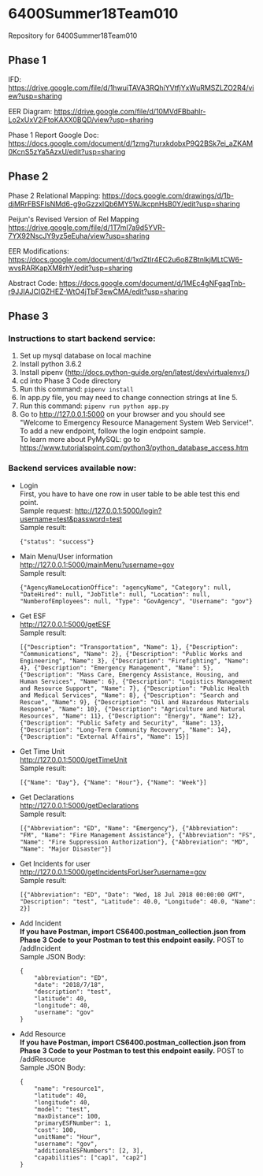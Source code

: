 # 6400Summer18Team010
Repository for 6400Summer18Team010  
## Phase 1
IFD:
https://drive.google.com/file/d/1hwuiTAVA3RQhiYVtfjYxWuRMSZLZO2R4/view?usp=sharing

EER Diagram:
https://drive.google.com/file/d/10MVdFBbahlr-Lo2xUxV2iFtoKAXX0BQD/view?usp=sharing

Phase 1 Report Google Doc:
https://docs.google.com/document/d/1zmg7turxkdobxP9Q2BSk7ei_aZKAM0KcnS5zYa5AzxU/edit?usp=sharing


## Phase 2
Phase 2 Relational Mapping:
https://docs.google.com/drawings/d/1b-djMRrFBSFIsNMd6-g9oGzzxIQb6MY5WJkcpnHsB0Y/edit?usp=sharing

Peijun's Revised Version of Rel Mapping
https://drive.google.com/file/d/1T7mI7a9d5YVR-7YX92NscJY9yz5eEuha/view?usp=sharing

EER Modifications:
https://docs.google.com/document/d/1xdZtIr4EC2u6o8ZBtnlkjMLtCW6-wvsRARKapXM8rhY/edit?usp=sharing

Abstract Code:
https://docs.google.com/document/d/1MEc4gNFgaqTnb-r9JJIAJCIGZHEZ-WtO4jTbF3ewCMA/edit?usp=sharing

## Phase 3
### Instructions to start backend service:
1. Set up mysql database on local machine
2. Install python 3.6.2
3. Install pipenv (http://docs.python-guide.org/en/latest/dev/virtualenvs/)
4. cd into Phase 3 Code directory
5. Run this command: `pipenv install`
6. In app.py file, you may need to change connection strings at line 5.
7. Run this command: `pipenv run python app.py`
8. Go to http://127.0.0.1:5000 on your browser and you should see "Welcome to Emergency Resource Management System Web Service!".    
To add a new endpoint, follow the login endpoint sample.   
To learn more about PyMySQL: go to https://www.tutorialspoint.com/python3/python_database_access.htm

### Backend services available now:
- Login   
	First, you have to have one row in user table to be able test this end point.    
	Sample request: <http://127.0.0.1:5000/login?username=test&password=test>     
	Sample result: 
	```
	{"status": "success"}
	```

- Main Menu/User information   
	http://127.0.0.1:5000/mainMenu?username=gov   
	Sample result:
	```
	{"AgencyNameLocationOffice": "agencyName", "Category": null, "DateHired": null, "JobTitle": null, "Location": null, "NumberofEmployees": null, "Type": "GovAgency", "Username": "gov"}
	```
- Get ESF   
	http://127.0.0.1:5000/getESF   
	Sample result:
	```
	[{"Description": "Transportation", "Name": 1}, {"Description": "Communications", "Name": 2}, {"Description": "Public Works and Engineering", "Name": 3}, {"Description": "Firefighting", "Name": 4}, {"Description": "Emergency Management", "Name": 5}, {"Description": "Mass Care, Emergency Assistance, Housing, and Human Services", "Name": 6}, {"Description": "Logistics Management and Resource Support", "Name": 7}, {"Description": "Public Health and Medical Services", "Name": 8}, {"Description": "Search and Rescue", "Name": 9}, {"Description": "Oil and Hazardous Materials Response", "Name": 10}, {"Description": "Agriculture and Natural Resources", "Name": 11}, {"Description": "Energy", "Name": 12}, {"Description": "Public Safety and Security", "Name": 13}, {"Description": "Long-Term Community Recovery", "Name": 14}, {"Description": "External Affairs", "Name": 15}]
	```
- Get Time Unit   
	http://127.0.0.1:5000/getTimeUnit   
	Sample result:
	```
	[{"Name": "Day"}, {"Name": "Hour"}, {"Name": "Week"}]
	```
- Get Declarations   
	http://127.0.0.1:5000/getDeclarations   
	Sample result: 
	```
	[{"Abbreviation": "ED", "Name": "Emergency"}, {"Abbreviation": "FM", "Name": "Fire Management Assistance"}, {"Abbreviation": "FS", "Name": "Fire Suppression Authorization"}, {"Abbreviation": "MD", "Name": "Major Disaster"}]
	```
- Get Incidents for user   
	http://127.0.0.1:5000/getIncidentsForUser?username=gov   
	Sample result:
	```
	[{"Abbreviation": "ED", "Date": "Wed, 18 Jul 2018 00:00:00 GMT", "Description": "test", "Latitude": 40.0, "Longitude": 40.0, "Name": 2}]
	```
- Add Incident   
**If you have Postman, import CS6400.postman_collection.json from Phase 3 Code to your Postman to test this endpoint easily.**
	POST to /addIncident   
	Sample JSON Body:
	```
	{
		"abbreviation": "ED",
		"date": "2018/7/18",
		"description": "test",
		"latitude": 40,
		"longitude": 40,
		"username": "gov"
	}
	```

- Add Resource   
**If you have Postman, import CS6400.postman_collection.json from Phase 3 Code to your Postman to test this endpoint easily.**
	POST to /addResource   
	Sample JSON Body:
	```
	{
		"name": "resource1",
		"latitude": 40,
		"longitude": 40,
		"model": "test",
		"maxDistance": 100,
		"primaryESFNumber": 1,
		"cost": 100,
		"unitName": "Hour",
		"username": "gov",
		"additionalESFNumbers": [2, 3],
		"capabilities": ["cap1", "cap2"]
	}
	```